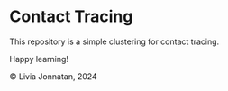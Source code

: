 # Contact Tracing

This repository is a simple clustering for contact tracing.

Happy learning!

© Livia Jonnatan, 2024
